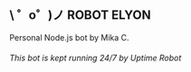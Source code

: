 \ ゜o゜)ノ
ROBOT ELYON
------------
Personal Node.js bot by Mika C.

###### This bot is kept running 24/7 by *Uptime Robot*
